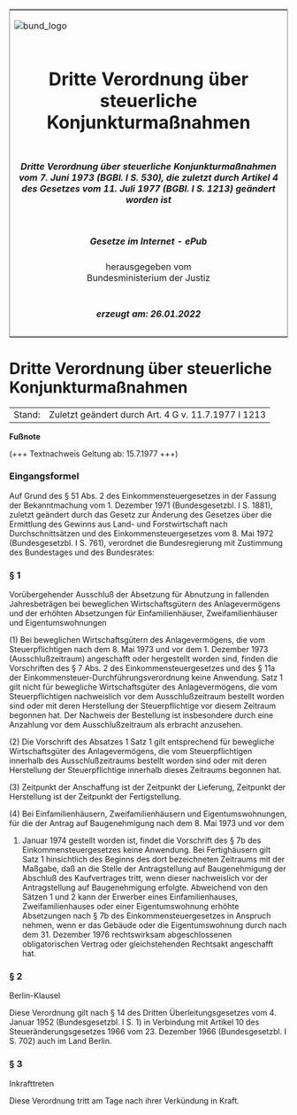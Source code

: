 <span id="DECKBLATT.html"></span>

<table border="0" frame="border" width="100%">

<tr valign="top">

<td align="left">

![bund\_logo](BfJ_2021_Web_de_de.gif)

</td>

<td align="right">

 

</td>

</tr>

<tr align="center" valign="middle">

<td colspan="2">

# Dritte Verordnung über steuerliche Konjunkturmaßnahmen

</td>

</tr>

<tr align="center" valign="middle">

<td colspan="2">

##### Dritte Verordnung über steuerliche Konjunkturmaßnahmen vom 7. Juni 1973 (BGBl. I S. 530), die zuletzt durch Artikel 4 des Gesetzes vom 11. Juli 1977 (BGBl. I S. 1213) geändert worden ist

</td>

</tr>

<tr align="center" valign="middle">

<td colspan="2">

  
  

##### Gesetze im Internet - ePub  
  
herausgegeben vom  
Bundesministerium der Justiz

</td>

</tr>

<tr align="center" valign="bottom">

<td colspan="2">

  
  

##### erzeugt am: 26.01.2022

</td>

</tr>

</table>

<span id="BJNR005300973.html"></span>

# Dritte Verordnung über steuerliche Konjunkturmaßnahmen

<div>

<div class="jnhtml">

|        |                                                     |
| ------ | --------------------------------------------------- |
| Stand: | Zuletzt geändert durch Art. 4 G v. 11.7.1977 I 1213 |

</div>

</div>

<div>

  
**Fußnote**

<div class="jnhtml">

<div>

<div class="jurAbsatz">

(+++ Textnachweis Geltung ab: 15.7.1977 +++)

</div>

</div>

</div>

</div>

<span id="BJNR005300973BJNE000100303.html"></span>

### Eingangsformel  

<div>

<div class="jnhtml">

<div>

<div class="jurAbsatz">

Auf Grund des § 51 Abs. 2 des Einkommensteuergesetzes in der Fassung der
Bekanntmachung vom 1. Dezember 1971 (Bundesgesetzbl. I S. 1881), zuletzt
geändert durch das Gesetz zur Änderung des Gesetzes über die Ermittlung
des Gewinns aus Land- und Forstwirtschaft nach Durchschnittsätzen und
des Einkommensteuergesetzes vom 8. Mai 1972 (Bundesgesetzbl. I S. 761),
verordnet die Bundesregierung mit Zustimmung des Bundestages und des
Bundesrates:

</div>

</div>

</div>

</div>

<span id="BJNR005300973BJNE000200303.html"></span>

### § 1  
Vorübergehender Ausschluß der Absetzung für Abnutzung in fallenden Jahresbeträgen bei beweglichen Wirtschaftsgütern des Anlagevermögens und der erhöhten Absetzungen für Einfamilienhäuser, Zweifamilienhäuser und Eigentumswohnungen

<div>

<div class="jnhtml">

<div>

<div class="jurAbsatz">

(1) Bei beweglichen Wirtschaftsgütern des Anlagevermögens, die vom
Steuerpflichtigen nach dem 8. Mai 1973 und vor dem 1. Dezember 1973
(Ausschlußzeitraum) angeschafft oder hergestellt worden sind, finden die
Vorschriften des § 7 Abs. 2 des Einkommensteuergesetzes und des § 11a
der Einkommensteuer-Durchführungsverordnung keine Anwendung. Satz 1 gilt
nicht für bewegliche Wirtschaftsgüter des Anlagevermögens, die vom
Steuerpflichtigen nachweislich vor dem Ausschlußzeitraum bestellt worden
sind oder mit deren Herstellung der Steuerpflichtige vor diesem Zeitraum
begonnen hat. Der Nachweis der Bestellung ist insbesondere durch eine
Anzahlung vor dem Ausschlußzeitraum als erbracht anzusehen.

</div>

<div class="jurAbsatz">

(2) Die Vorschrift des Absatzes 1 Satz 1 gilt entsprechend für
bewegliche Wirtschaftsgüter des Anlagevermögens, die vom
Steuerpflichtigen innerhalb des Ausschlußzeitraums bestellt worden sind
oder mit deren Herstellung der Steuerpflichtige innerhalb dieses
Zeitraums begonnen hat.

</div>

<div class="jurAbsatz">

(3) Zeitpunkt der Anschaffung ist der Zeitpunkt der Lieferung, Zeitpunkt
der Herstellung ist der Zeitpunkt der Fertigstellung.

</div>

<div class="jurAbsatz">

(4) Bei Einfamilienhäusern, Zweifamilienhäusern und Eigentumswohnungen,
für die der Antrag auf Baugenehmigung nach dem 8. Mai 1973 und vor dem
1. Januar 1974 gestellt worden ist, findet die Vorschrift des § 7b des
Einkommensteuergesetzes keine Anwendung. Bei Fertighäusern gilt Satz 1
hinsichtlich des Beginns des dort bezeichneten Zeitraums mit der
Maßgabe, daß an die Stelle der Antragstellung auf Baugenehmigung der
Abschluß des Kaufvertrages tritt, wenn dieser nachweislich vor der
Antragstellung auf Baugenehmigung erfolgte. Abweichend von den Sätzen 1
und 2 kann der Erwerber eines Einfamilienhauses, Zweifamilienhauses oder
einer Eigentumswohnung erhöhte Absetzungen nach § 7b des
Einkommensteuergesetzes in Anspruch nehmen, wenn er das Gebäude oder die
Eigentumswohnung durch nach dem 31. Dezember 1976 rechtswirksam
abgeschlossenen obligatorischen Vertrag oder gleichstehenden Rechtsakt
angeschafft hat.

</div>

</div>

</div>

</div>

<span id="BJNR005300973BJNE000300303.html"></span>

### § 2  
Berlin-Klausel

<div>

<div class="jnhtml">

<div>

<div class="jurAbsatz">

Diese Verordnung gilt nach § 14 des Dritten Überleitungsgesetzes vom 4.
Januar 1952 (Bundesgesetzbl. I S. 1) in Verbindung mit Artikel 10 des
Steueränderungsgesetzes 1966 vom 23. Dezember 1966 (Bundesgesetzbl. I S.
702) auch im Land Berlin.

</div>

</div>

</div>

</div>

<span id="BJNR005300973BJNE000400303.html"></span>

### § 3  
Inkrafttreten

<div>

<div class="jnhtml">

<div>

<div class="jurAbsatz">

Diese Verordnung tritt am Tage nach ihrer Verkündung in Kraft.

</div>

</div>

</div>

</div>
